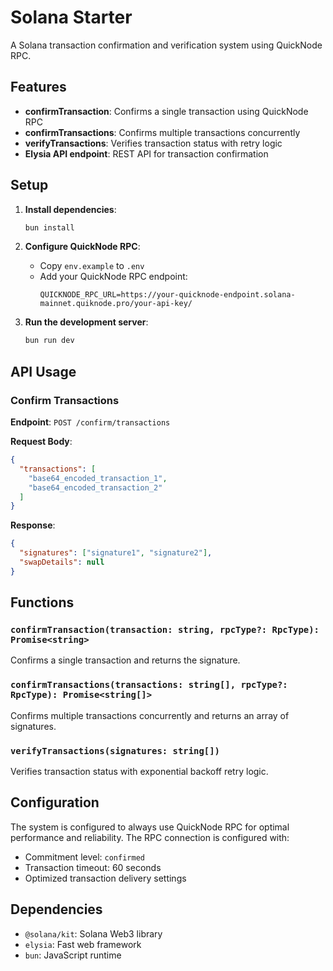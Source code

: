 # Solana Starter

A Solana transaction confirmation and verification system using QuickNode RPC.

## Features

- **confirmTransaction**: Confirms a single transaction using QuickNode RPC
- **confirmTransactions**: Confirms multiple transactions concurrently
- **verifyTransactions**: Verifies transaction status with retry logic
- **Elysia API endpoint**: REST API for transaction confirmation

## Setup

1. **Install dependencies**:
   ```bash
   bun install
   ```

2. **Configure QuickNode RPC**:
   - Copy `env.example` to `.env`
   - Add your QuickNode RPC endpoint:
     ```
     QUICKNODE_RPC_URL=https://your-quicknode-endpoint.solana-mainnet.quiknode.pro/your-api-key/
     ```

3. **Run the development server**:
   ```bash
   bun run dev
   ```

## API Usage

### Confirm Transactions

**Endpoint**: `POST /confirm/transactions`

**Request Body**:
```json
{
  "transactions": [
    "base64_encoded_transaction_1",
    "base64_encoded_transaction_2"
  ]
}
```

**Response**:
```json
{
  "signatures": ["signature1", "signature2"],
  "swapDetails": null
}
```

## Functions

### `confirmTransaction(transaction: string, rpcType?: RpcType): Promise<string>`
Confirms a single transaction and returns the signature.

### `confirmTransactions(transactions: string[], rpcType?: RpcType): Promise<string[]>`
Confirms multiple transactions concurrently and returns an array of signatures.

### `verifyTransactions(signatures: string[])`
Verifies transaction status with exponential backoff retry logic.

## Configuration

The system is configured to always use QuickNode RPC for optimal performance and reliability. The RPC connection is configured with:

- Commitment level: `confirmed`
- Transaction timeout: 60 seconds
- Optimized transaction delivery settings

## Dependencies

- `@solana/kit`: Solana Web3 library
- `elysia`: Fast web framework
- `bun`: JavaScript runtime